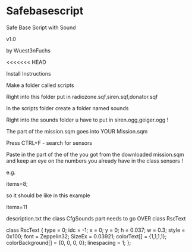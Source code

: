 Safebasescript
==============

Safe Base Script with Sound

v1.0

by Wuest3nFuchs

<<<<<<< HEAD

Install Instructions



Make a folder called scripts

Right into this folder put in radiozone.sqf,siren.sqf,donator.sqf


In the scripts folder create a folder named sounds

Right into the sounds folder u have to put in siren.ogg,geiger.ogg !



The part of the mission.sqm goes into YOUR Mission.sqm


Press CTRL+F - search for sensors


Paste in the part of the of the you got from the downloaded mission.sqm and keep an eye on the numbers you already have in the class sensors !



e.g. 

items=8;

so it should be like in this example 

items=11


description.txt the class CfgSounds part needs to go OVER class RscText

class RscText
{
	type = 0;
	idc = -1;
	x = 0;
	y = 0;
	h = 0.037;
	w = 0.3;
	style = 0x100; 
	font = Zeppelin32;
	SizeEx = 0.03921;
	colorText[] = {1,1,1,1};
	colorBackground[] = {0, 0, 0, 0};
	linespacing = 1;
};
